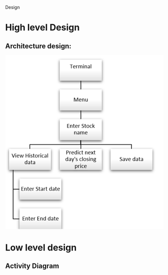 ﻿Design
# High level Design
## Architecture design:
![](architecture_design.png)
# Low level design
## Activity Diagram
